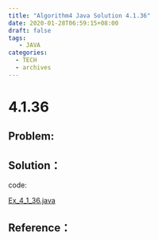 ```yaml
---
title: "Algorithm4 Java Solution 4.1.36"
date: 2020-01-28T06:59:15+08:00
draft: false
tags:
   - JAVA
categories:
  - TECH
  - archives
---
```



# 4.1.36

## Problem:


## Solution：

code:

[Ex_4_1_36.java](./Ex_4_1_36.java)


## Reference：


